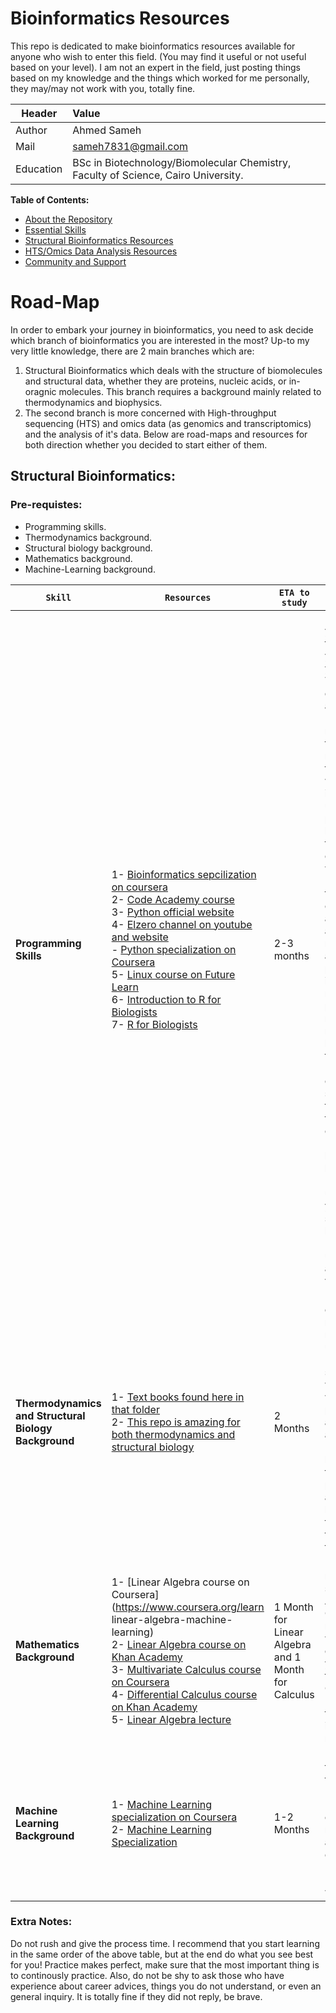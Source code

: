 # Bioinformatics Resources
This repo is dedicated to make bioinformatics resources available for anyone who wish to enter this field. (You may find it useful or not useful based on your level). I am not an expert in the field, just posting things based on my knowledge and the things which worked for me personally, they may/may not work with you, totally fine.

| Header | Value |
|---|:---|
| Author | Ahmed Sameh |
| Mail | sameh7831@gmail.com |
| Education | BSc in Biotechnology/Biomolecular Chemistry, Faculty of Science, Cairo University. |

**Table of Contents:**
- [About the Repository](#about-the-repository)
- [Essential Skills](#essential-skills)
- [Structural Bioinformatics Resources](#structural-bioinformatics)
- [HTS/Omics Data Analysis Resources](#hts-omics-data-analysis)
- [Community and Support](#community-and-support)


# Road-Map
In order to embark your journey in bioinformatics, you need to ask decide which branch of bioinformatics you are interested in the most? Up-to my very little knowledge, there are 2 main branches which are:
1. Structural Bioinformatics which deals with the structure of biomolecules and structural data, whether they are proteins, nucleic acids, or in-oragnic molecules. This branch requires a background mainly related to thermodynamics and biophysics.
2. The second branch is more concerned with High-throughput sequencing (HTS) and omics data (as genomics and transcriptomics) and the analysis of it's data.
Below are road-maps and resources for both direction whether you decided to start either of them.

## Structural Bioinformatics:
### Pre-requistes:
- Programming skills.
- Thermodynamics background.
- Structural biology background.
- Mathematics background.
- Machine-Learning background.

| ```Skill``` | ```Resources``` | ```ETA to study``` | ```Extra Notes``` |
|---|---|---|---|
| **Programming Skills** | 1- [Bioinformatics sepcilization on coursera](https://www.coursera.org/learn/bioinformatics) <br /> 2- [Code Academy course](https://try.codecademy.com/learn-python-3?g_network=g&g_productchannel=&g_adid=528849219298&g_locinterest=&g_keyword=codecademy%20python&g_acctid=243-039-7011&g_adtype=&g_keywordid=kwd-295813001496&g_ifcreative=&g_campaign=account&g_locphysical=9112367&g_adgroupid=128133970308&g_productid=&g_source={sourceid}&g_merchantid=&g_placement=&g_partition=&g_campaignid=1726903838&g_ifproduct=&utm_id=t_kwd-295813001496:ag_128133970308:cp_1726903838:n_g:d_c&utm_source=google&utm_medium=paid-search&utm_term=codecademy%20python&utm_campaign=INTL_Brand_Exact&utm_content=528849219298&g_adtype=search&g_acctid=243-039-7011&gclid=CjwKCAiA-bmsBhAGEiwAoaQNmkvUEs5k3Txr_0C9Bh997QBgD_XcBKY9HJjJByXMDI-orn45F4njARoCFVgQAvD_BwE) <br /> 3- [Python official website](https://www.learnpython.org/) <br /> 4- [Elzero channel on youtube and website](https://elzero.org/category/courses/mastering-python/) <br /> - [Python specialization on Coursera](https://www.coursera.org/specializations/python) <br /> 5- [Linux course on Future Learn](https://www.futurelearn.com/courses/linux-for-bioinformatics) <br /> 6- [Introduction to R for Biologists](https://melbournebioinformatics.github.io/r-intro-biologists/intro_r_biologists.html) <br /> 7- [R for Biologists](https://www.rforbiologists.org/)  | 2-3 months | - Do not push yourself, it is totally fine if you are starting your journey. The journey demands time and patience. <br /> - The first 4 resources are for python, it is recommended that you start with python as it is the most used programming language and that it is very easy to begin with. <br /> - Make sure that you do lots of exercised and practices as this is the most important aspect in programming in general. The more you practice, the more you master it and become more fluent. <br /> - The linux course can be started after the python one, to avoid overlapping. <br /> - Consider letting R as a lower priority (you may not use throughout your work in structural bioinformatics). R mostly here used for data analysis and visualization. |
| **Thermodynamics and Structural Biology Background** | 1- [Text books found here in that folder](https://github.com/Ahhmedsamehh/Bioinformatics_resources/tree/main/Thermodynamics) <br /> 2- [This repo is amazing for both thermodynamics and structural biology](https://github.com/carlocamilloni/Structural-Bioinformatics) | 2 Months | - This step is critical, you may find these resources not useful for you. If so, you can share it here with me and I will merge the pull request and I will accept it. <br /> - My advice here is to enjoy that really, it is pure science and it is you laying the base for all of the future skills to follow. |
| **Mathematics Background** | 1- [Linear Algebra course on Coursera](https://www.coursera.org/learn linear-algebra-machine-learning) <br /> 2- [Linear Algebra course on Khan Academy](https://www.khanacademy.org/math/linear-algebra) <br /> 3- [Multivariate Calculus course on Coursera](https://www.coursera.org/learn/machine-learning-calculus?specialization=mathematics-for-machine-learning-and-data-science) <br /> 4- [Differential Calculus course on Khan Academy](https://www.khanacademy.org/math/differential-calculus) <br /> 5- [Linear Algebra lecture](https://www.youtube.com/watch?v=QVKj3LADCnA&list=PL49CF3715CB9EF31D) | 1 Month for Linear Algebra and 1 Month for Calculus | - I really recommend starting Linear Algebra before Calculus as it may pave the way for some concepts that you are going to need in Calculus (Matrix transformation, inverse matrix,...) |
| **Machine Learning Background** | 1- [Machine Learning specialization on Coursera](https://www.coursera.org/specializations/machine-learning-introduction?) <br /> 2- [Machine Learning Specialization](https://www.youtube.com/playlist?list=PLkDaE6sCZn6FNC6YRfRQc_FbeQrF8BwGI) | 1-2 Months | - You can start this after finishing Mathematics. <br /> - Andrew NG is considered the most famous and the best one to explain Machine Learning in the world. |

### Extra Notes:
Do not rush and give the process time. I recommend that you start learning in the same order of the above table, but at the end do what you see best for you!
Practice makes perfect, make sure that the most important thing is to continously practice.
Also, do not be shy to ask those who have experience about career advices, things you do not understand, or even an general inquiry. It is totally fine if they did not reply, be brave.